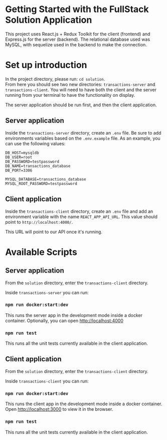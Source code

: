 # Getting Started with the FullStack Solution Application

This project uses React.js + Redux Toolkit for the client (frontend) and Express.js for the server (backend).
The relational database used was MySQL, with sequelize used in the backend to make the connection.

# Set up introduction
In the project directory, please run: `cd solution`.\
From here you should see two new directories: `transactions-server` and `transactions-client`. You will need to have both the client and the server running from your terminal to have the functionality on display. 

The server application should be run first, and then the client application.

## Server application
Inside the `transactions-server` directory, create an `.env` file. Be sure to add environments variables based on the `.env.example` file. As an example, you can use the following values:

```
DB_HOST=mysqldb
DB_USER=root
DB_PASSWORD=testpassword
DB_NAME=transactions_database
DB_PORT=3306

MYSQL_DATABASE=transactions_database
MYSQL_ROOT_PASSWORD=testpassword
```

## Client application
Inside the `transactions-client` directory, create an `.env` file and add an environment variable with the name `REACT_APP_API_URL`. This value should point to `http://localhost:4000/`.

This URL will point to our API once it's running.

# Available Scripts

## Server application
From the `solution` directory, enter the `transactions-client` directory.

Inside `transactions-server` you can run:

### `npm run docker:start:dev`

This runs the server app in the development mode inside a docker container.
Optionally, you can open [http://localhost:4000](http://localhost:4000)

### `npm run test`

This runs all the unit tests currently available in the client application.

## Client application
From the `solution` directory, enter the `transactions-client` directory.

Inside `transactions-client` you can run:

### `npm run docker:start:dev`

This runs the client app in the development mode inside a docker container.\
Open [http://localhost:3000](http://localhost:3000) to view it in the browser.

### `npm run test`

This runs all the unit tests currently available in the client application.
